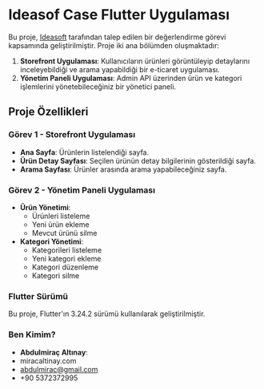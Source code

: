 # Ideasof Case Flutter Uygulaması

Bu proje, [Ideasoft](https://www.ideasoft.com.tr/) tarafından talep edilen bir değerlendirme görevi kapsamında geliştirilmiştir. Proje iki ana bölümden oluşmaktadır:

1. **Storefront Uygulaması**: Kullanıcıların ürünleri görüntüleyip detaylarını inceleyebildiği ve arama yapabildiği bir e-ticaret uygulaması.
2. **Yönetim Paneli Uygulaması**: Admin API üzerinden ürün ve kategori işlemlerini yönetebileceğiniz bir yönetici paneli.

## Proje Özellikleri

### Görev 1 - Storefront Uygulaması

- **Ana Sayfa**: Ürünlerin listelendiği sayfa.
- **Ürün Detay Sayfası**: Seçilen ürünün detay bilgilerinin gösterildiği sayfa.
- **Arama Sayfası**: Ürünler arasında arama yapabileceğiniz sayfa.

### Görev 2 - Yönetim Paneli Uygulaması

- **Ürün Yönetimi**:
  - Ürünleri listeleme
  - Yeni ürün ekleme
  - Mevcut ürünü silme
- **Kategori Yönetimi**:
  - Kategorileri listeleme
  - Yeni kategori ekleme
  - Kategori düzenleme
  - Kategori silme

### Flutter Sürümü
Bu proje, Flutter'ın  3.24.2 sürümü kullanılarak geliştirilmiştir.


### Ben Kimim?
- **Abdulmiraç Altınay**:
- miracaltinay.com 
- abdulmirac@gmail.com 
- +90 5372372995

